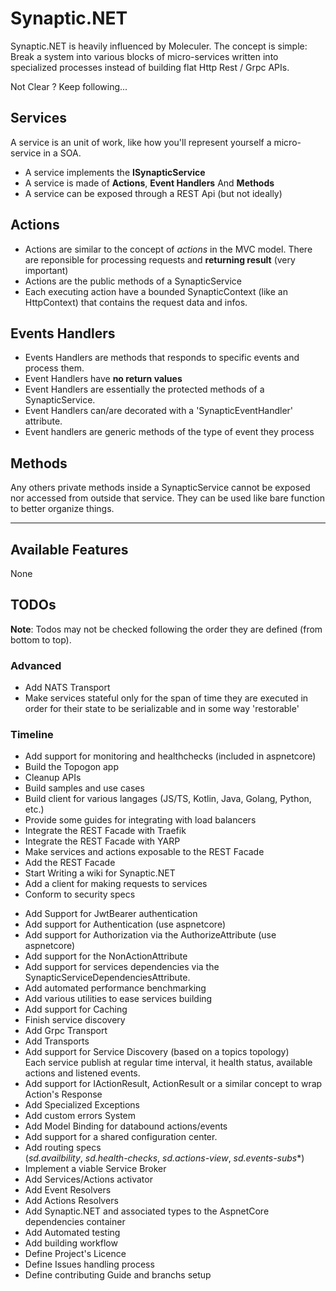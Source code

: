 # Synaptic.NET

Synaptic.NET is heavily influenced by Moleculer.
The concept is simple: Break a system into various blocks of micro-services written into specialized processes instead of building flat Http Rest / Grpc APIs.

Not Clear ? Keep following...

## Services

A service is an unit of work, like how you'll represent yourself a micro-service in a SOA.

- A service implements the **ISynapticService**
- A service is made of **Actions**, **Event Handlers** And **Methods**
- A service can be exposed through a REST Api (but not ideally)

## Actions

- Actions are similar to the concept of *actions* in the MVC model. There are reponsible for processing requests and **returning result** (very important)
- Actions are the public methods of a SynapticService
- Each executing action have a bounded SynapticContext (like an HttpContext) that contains the request data and infos.

## Events Handlers

- Events Handlers are methods that responds to specific events and process them.
- Event Handlers have **no return values**
- Event Handlers are essentially the protected methods of a SynapticService.
- Event Handlers can/are decorated with a 'SynapticEventHandler' attribute.
- Event handlers are generic methods of the type of event they process

## Methods

Any others private methods inside a SynapticService cannot be exposed nor accessed from outside that service. They can be used like bare function to better organize things.

---

## Available Features

None

## TODOs

**Note**: Todos may not be checked following the order they are defined (from bottom to top).

### Advanced

- Add NATS Transport
- Make services stateful only for the span of time they are executed in order for their state to be serializable and in some way 'restorable'

### Timeline

- Add support for monitoring and healthchecks (included in aspnetcore)
- Build the Topogon app
- Cleanup APIs
- Build samples and use cases
- Build client for various langages (JS/TS, Kotlin, Java, Golang, Python, etc.)
- Provide some guides for integrating with load balancers
- Integrate the REST Facade with Traefik
- Integrate the REST Facade with YARP
- Make services and actions exposable to the REST Facade
- Add the REST Facade
- Start Writing a wiki for Synaptic.NET
- Add a client for making requests to services
- Conform to security specs
<!-- - Expose ways to define custom authentication and authorization -->
- Add Support for JwtBearer authentication
- Add support for Authentication (use aspnetcore)
- Add support for Authorization via the AuthorizeAttribute  (use aspnetcore)
- Add support for the NonActionAttribute
- Add support for services dependencies via the SynapticServiceDependenciesAttribute.
- Add automated performance benchmarking
- Add various utilities to ease services building
- Add support for Caching
- Finish service discovery
- Add Grpc Transport
- Add Transports
- Add support for Service Discovery (based on a topics topology)  
    Each service publish at regular time interval, it health status, available actions and listened events.
- Add support for IActionResult, ActionResult or a similar concept to wrap Action's Response
- Add Specialized Exceptions
- Add custom errors System
- Add Model Binding for databound actions/events
- Add support for a shared configuration center.
- Add routing specs  
    (*sd.availbility*, *sd.health-checks*, *sd.actions-view*, *sd.events-subs**)
- Implement a viable Service Broker
- Add Services/Actions activator
- Add Event Resolvers
- Add Actions Resolvers
- Add Synaptic.NET and associated types to the AspnetCore dependencies container
- Add Automated testing
- Add building workflow
- Define Project's Licence
- Define Issues handling process
- Define contributing Guide and branchs setup

